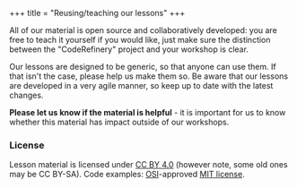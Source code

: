 +++
title = "Reusing/teaching our lessons"
+++

All of our material is open source and collaboratively developed: you are free
to teach it yourself if you would like, just make sure the distinction between
the "CodeRefinery" project and your workshop is clear.

Our lessons are designed to be generic, so that anyone can use them.  If that
isn't the case, please help us make them so.  Be aware that our lessons are
developed in a very agile manner, so keep up to date with the latest changes.

**Please let us know if the material is helpful** - it is important for us to
know whether this material has impact outside of our workshops.


### License

Lesson material is licensed under [CC BY 4.0](https://creativecommons.org/licenses/by/4.0/) (however note, some old ones may be CC BY-SA).
Code examples: [OSI](http://opensource.org)-approved [MIT license](http://opensource.org/licenses/mit-license.html).

